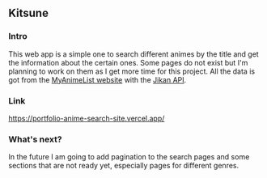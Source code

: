 ## Kitsune

### Intro
This web app is a simple one to search different animes by the title and get the information about the certain ones. Some pages do not exist but I'm planning to work on them as I get more time for this project. All the data is got from the [MyAnimeList website](https://myanimelist.net/) with the [Jikan API](https://docs.api.jikan.moe/).

### Link
https://portfolio-anime-search-site.vercel.app/

### What's next?
In the future I am going to add pagination to the search pages and some sections that are not ready yet, especially pages for different genres.
